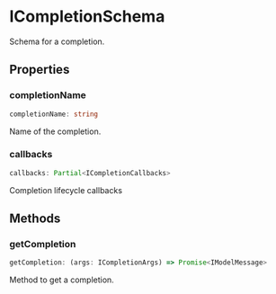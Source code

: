 # ICompletionSchema

Schema for a completion.

## Properties

### completionName

```ts
completionName: string
```

Name of the completion.

### callbacks

```ts
callbacks: Partial<ICompletionCallbacks>
```

Completion lifecycle callbacks

## Methods

### getCompletion

```ts
getCompletion: (args: ICompletionArgs) => Promise<IModelMessage>
```

Method to get a completion.
